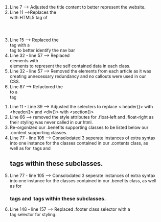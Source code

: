 <HTML Changes>

1) Line 7 --> Adjusted the title content to better represent the website.
2) Line 11 -->Replaces the <div class = header> with HTML5 tag of <header>
3) Line 15 --> Replaced the <div> tag with a <nav> tag to better identify the nav bar
4) Line 32 - line 57 --> Replaced <div> elements with <article> elements to represent the self contained data in each class.
5) Line 32 - line 57 --> Removed the <id> elements from each article as it was creating unnecessary redundancy and no callouts were used in our CSS.
6)  Line 87 --> Refactored the <div class = "footer"> to a <footer> tag


<CSS Changes>

1) Line 11 - Line 39 --> Adjusted the selecters to replace <.header{}> with <header{}> and <div{}> with <section{}>
2) Line 66 --> removed the style attributes for .float-left and 
.float-right as their styling was never called in our html.
3) Re-orgonized our .benefits supporting classes to be listed below our .content supporting classes.
4) Line 77 - line 105 --> Consolodated 3 seperate instances of extra syntax into one instance for the classes contained in our .contents class, as well as for <img> tags and <h2> tags within these subclasses.
5) Line 77 - line 105 --> Consolodated 3 seperate instances of extra syntax into one instance for the classes contained in our .benefits class, as well as for <h3> tags and <img> tags within these subclasses.
6) Line 148 - line 157 --> Replaced .footer class selector with a <footer> tag selector for styling.
